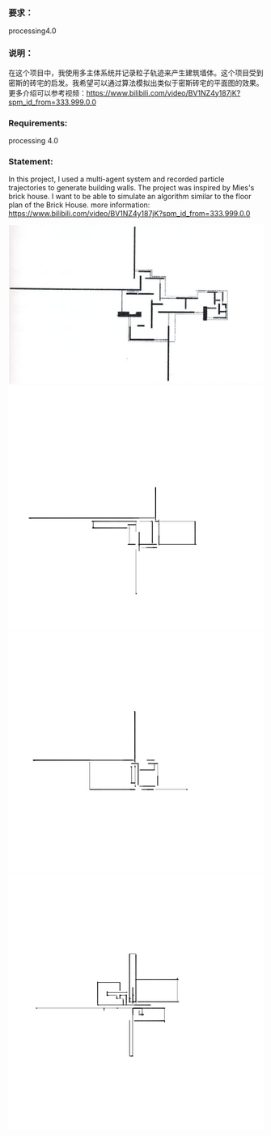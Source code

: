 ### 要求：

processing4.0



### 说明：

在这个项目中，我使用多主体系统并记录粒子轨迹来产生建筑墙体。这个项目受到密斯的砖宅的启发。我希望可以通过算法模拟出类似于密斯砖宅的平面图的效果。
更多介绍可以参考视频：https://www.bilibili.com/video/BV1NZ4y187jK?spm_id_from=333.999.0.0



### Requirements:

processing 4.0



### Statement:

In this project, I used a multi-agent system and recorded particle trajectories to generate building walls. The project was inspired by Mies's brick house. I want to be able to simulate an algorithm similar to the floor plan of the Brick House.
more information: https://www.bilibili.com/video/BV1NZ4y187jK?spm_id_from=333.999.0.0

![reference](https://github.com/xvxv1702/draft-plan-generator/blob/main/reference.png)
![exmple1](https://github.com/xvxv1702/draft-plan-generator/blob/main/result/%E5%B1%8F%E5%B9%95%E6%88%AA%E5%9B%BE%202022-05-13%20094258.png)
![example2](https://github.com/xvxv1702/draft-plan-generator/blob/main/result/%E5%B1%8F%E5%B9%95%E6%88%AA%E5%9B%BE%202022-05-13%20094621.png)
![example3](https://github.com/xvxv1702/draft-plan-generator/blob/main/result/%E5%BE%AE%E4%BF%A1%E6%88%AA%E5%9B%BE_20220502222059.png)
